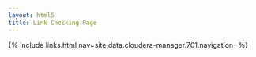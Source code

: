 ```yaml
---
layout: html5
title: Link Checking Page
---
```

{% include links.html nav=site.data.cloudera-manager.701.navigation -%}
